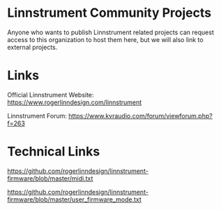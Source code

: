 # Linnstrument Community Projects

Anyone who wants to publish Linnstrument related projects can request access to this organization to host them here, but we will also link to external projects.

# Links

Official Linnstrument Website: https://www.rogerlinndesign.com/linnstrument

Linnstrument Forum: https://www.kvraudio.com/forum/viewforum.php?f=263

# Technical Links

https://github.com/rogerlinndesign/linnstrument-firmware/blob/master/midi.txt

https://github.com/rogerlinndesign/linnstrument-firmware/blob/master/user_firmware_mode.txt
